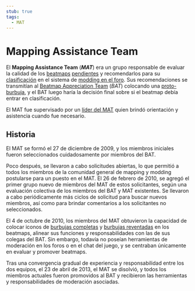 ```yaml
---
stub: true
tags:
  - MAT
---
```


# Mapping Assistance Team

El **Mapping Assistance Team** (***MAT***) era un grupo responsable de evaluar la calidad de los [beatmaps](/wiki/Beatmap) [pendientes](/wiki/Beatmap/Category#wip-and-pending) y recomendarlos para su [clasificación](/wiki/Beatmap/Category#ranked) en el sistema de [modding en el foro](/wiki/Modding/Forum_modding). Sus recomendaciones se transmitían al [Beatmap Appreciation Team](/wiki/People/Beatmap_Appreciation_Team) (*BAT*) colocando una [proto-burbuja](/wiki/Modding/Proto-bubble), y el BAT luego haría la decisión final sobre si el beatmap debía entrar en clasificación.

El MAT fue supervisado ​​por un [líder del MAT](/wiki/People/Mapping_Assistance_Team/MAT_Leaders) quien brindó orientación y asistencia cuando fue necesario.

## Historia

El MAT se formó el 27 de diciembre de 2009, y los miembros iniciales fueron seleccionados cuidadosamente por miembros del BAT.

Poco después, se llevaron a cabo solicitudes abiertas, lo que permitió a todos los miembros de la comunidad general de mapping y modding postularse para un puesto en el MAT. El 26 de febrero de 2010, se agregó el primer grupo nuevo de miembros del MAT de estos solicitantes, según una evaluación colectiva de los miembros del BAT y MAT existentes. Se llevaron a cabo periódicamente más ciclos de solicitud para buscar nuevos miembros, así como para brindar comentarios a los solicitantes no seleccionados.

El 4 de octubre de 2010, los miembros del MAT obtuvieron la capacidad de colocar iconos de [burbujas completas](/wiki/Modding/Bubble) y [burbujas reventadas](/wiki/Modding/Bubble#burbuja-reventada) en los beatmaps, alinear sus funciones y responsabilidades con las de sus colegas del BAT. Sin embargo, todavía no poseían herramientas de moderación en los foros o en el chat del juego, y se centraban únicamente en evaluar y promover beatmaps.

Tras una convergencia gradual de experiencia y responsabilidad entre los dos equipos, el 23 de abril de 2013, el MAT se disolvió, y todos los miembros actuales fueron promovidos al BAT y recibieron las herramientas y responsabilidades de moderación asociadas.
